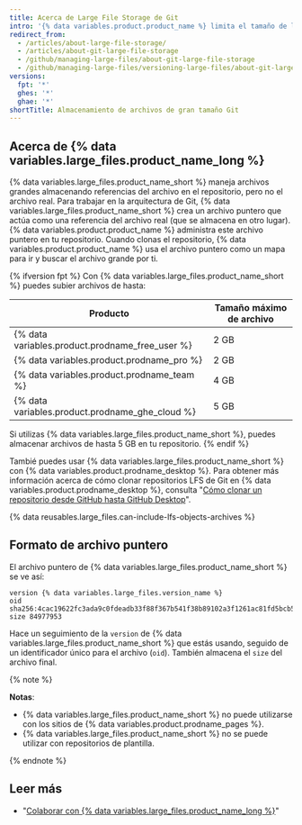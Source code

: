 ```yaml
---
title: Acerca de Large File Storage de Git
intro: '{% data variables.product.product_name %} limita el tamaño de los archivos permitidos en los repositorios. Para rastrear los archivos más allá de este límite, puedes utilizar {% data variables.large_files.product_name_long %}.'
redirect_from:
  - /articles/about-large-file-storage/
  - /articles/about-git-large-file-storage
  - /github/managing-large-files/about-git-large-file-storage
  - /github/managing-large-files/versioning-large-files/about-git-large-file-storage
versions:
  fpt: '*'
  ghes: '*'
  ghae: '*'
shortTitle: Almacenamiento de archivos de gran tamaño Git
---
```


## Acerca de {% data variables.large_files.product_name_long %}

{% data variables.large_files.product_name_short %} maneja archivos grandes almacenando referencias del archivo en el repositorio, pero no el archivo real. Para trabajar en la arquitectura de Git, {% data variables.large_files.product_name_short %} crea un archivo puntero que actúa como una referencia del archivo real (que se almacena en otro lugar). {% data variables.product.product_name %} administra este archivo puntero en tu repositorio. Cuando clonas el repositorio, {% data variables.product.product_name %} usa el archivo puntero como un mapa para ir y buscar el archivo grande por ti.

{% ifversion fpt %}
Con {% data variables.large_files.product_name_short %} puedes subier archivos de hasta:

| Producto                                          | Tamaño máximo de archivo |
| ------------------------------------------------- | ------------------------ |
| {% data variables.product.prodname_free_user %} | 2 GB                     |
| {% data variables.product.prodname_pro %}         | 2 GB                     |
| {% data variables.product.prodname_team %}        | 4 GB                     |
| {% data variables.product.prodname_ghe_cloud %} | 5 GB |{% else %}
 Si utilizas {% data variables.large_files.product_name_short %}, puedes almacenar archivos de hasta 5 GB en tu repositorio.
{% endif %}

Tambié puedes usar {% data variables.large_files.product_name_short %} con {% data variables.product.prodname_desktop %}. Para obtener más información acerca de cómo clonar repositorios LFS de Git en {% data variables.product.prodname_desktop %}, consulta "[Cómo clonar un repositorio desde GitHub hasta GitHub Desktop](/desktop/guides/contributing-to-projects/cloning-a-repository-from-github-to-github-desktop)".

{% data reusables.large_files.can-include-lfs-objects-archives %}

## Formato de archivo puntero

El archivo puntero de {% data variables.large_files.product_name_short %} se ve así:

```
version {% data variables.large_files.version_name %}
oid sha256:4cac19622fc3ada9c0fdeadb33f88f367b541f38b89102a3f1261ac81fd5bcb5
size 84977953
```

Hace un seguimiento de la `version` de {% data variables.large_files.product_name_short %} que estás usando, seguido de un identificador único para el archivo (`oid`). También almacena el `size` del archivo final.

{% note %}

**Notas**:
- {% data variables.large_files.product_name_short %} no puede utilizarse con los sitios de {% data variables.product.prodname_pages %}.
- {% data variables.large_files.product_name_short %} no se puede utilizar con repositorios de plantilla.

{% endnote %}

## Leer más

- "[Colaborar con {% data variables.large_files.product_name_long %}](/articles/collaboration-with-git-large-file-storage)"
